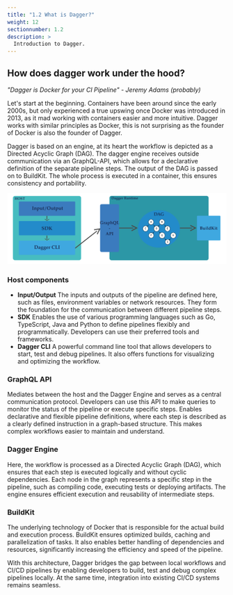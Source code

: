 ```yaml
---
title: "1.2 What is Dagger?"
weight: 12
sectionnumber: 1.2
description: >
  Introduction to Dagger.
---
```



## How does dagger work under the hood?


*"Dagger is Docker for your CI Pipeline" - Jeremy Adams (probably)*

Let's start at the beginning. Containers have been around since the early 2000s, but only experienced a true upswing once Docker was introduced in 2013, as it mad working with containers easier and more intuitive.
Dagger works with similar principles as Docker, this is not surprising as the founder of Docker is also the founder of Dagger.

Dagger is based on an engine, at its heart the workflow is depicted as a Directed Acyclic Graph (DAG). The dagger engine receives outside communication via an GraphQL-API, which allows for a declarative definition of the separate pipeline steps. The output of the DAG is passed on to BuildKit. The whole process is executed in a container, this ensures consistency and portability.

![Dagger internal flow](dagger-4.svg)


### Host components


* **Input/Output** The inputs and outputs of the pipeline are defined here, such as files, environment variables or network resources. They form the foundation for the communication between different pipeline steps.
* **SDK** Enables the use of various programming languages such as Go, TypeScript, Java and Python to define pipelines flexibly and programmatically. Developers can use their preferred tools and frameworks.
* **Dagger CLI** A powerful command line tool that allows developers to start, test and debug pipelines. It also offers functions for visualizing and optimizing the workflow.


### GraphQL API

Mediates between the host and the Dagger Engine and serves as a central communication protocol. Developers can use this API to make queries to monitor the status of the pipeline or execute specific steps.
Enables declarative and flexible pipeline definitions, where each step is described as a clearly defined instruction in a graph-based structure. This makes complex workflows easier to maintain and understand.


### Dagger Engine

Here, the workflow is processed as a Directed Acyclic Graph (DAG), which ensures that each step is executed logically and without cyclic dependencies.
Each node in the graph represents a specific step in the pipeline, such as compiling code, executing tests or deploying artifacts. The engine ensures efficient execution and reusability of intermediate steps.


### BuildKit

The underlying technology of Docker that is responsible for the actual build and execution process. BuildKit ensures optimized builds, caching and parallelization of tasks.
It also enables better handling of dependencies and resources, significantly increasing the efficiency and speed of the pipeline.

With this architecture, Dagger bridges the gap between local workflows and CI/CD pipelines by enabling developers to build, test and debug complex pipelines locally. At the same time, integration into existing CI/CD systems remains seamless.

